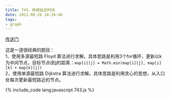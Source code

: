 ```yaml
---
title: 743、网络延迟时间
date: 2021-08-26 14:34:48
tags:
- graph
---
```

[传送门](https://leetcode-cn.com/problems/network-delay-time/)

这是一道很经典的题目：   
1、使用多源最短路 Floyd 算法进行求解。具体思路是利用3个for循环，更新以k为中间节点，目标节点i到j的距离：`map[i][j] = Math.min(map[i][j], map[i][k] + map[k][j])`   
2、使用单源最短路 Dijkstra 算法进行求解。具体思路是利用贪心的思想，从入口处每次更新最短路近的节点。

{% include_code lang:javascript 743.js %}
